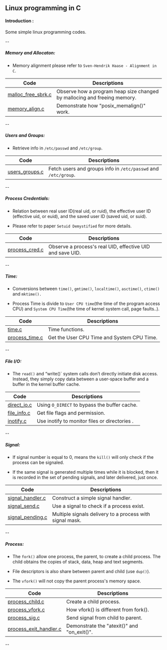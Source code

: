 ## Linux programming in C

#### Introduction :

Some simple linux programming codes.

--

#####  Memory and Allocaton:

- Memory alignment please refer to `Sven-Hendrik Haase - Alignment in C`.

| Code | Descriptions  |
| --- | --- |
| [malloc_free_sbrk.c](src/malloc_free_sbrk.c) | Observe how a program heap size changed by mallocing and freeing memory. |
| [memory_align.c](src/memory_align.c) | Demonstrate how "posix_memalign()" work. |

--

##### Users and Groups:

- Retrieve info in `/etc/passwd` and `/etc/group`.

| Code | Descriptions  |
| --- | --- |
| [users_groups.c](src/users_groups.c) | Fetch users and groups info in `/etc/passwd` and `/etc/group`. |

--

##### Process Credentials:

- Relation between real user ID(real uid, or ruid), the effective user ID (effective uid, or euid), and the saved user ID (saved uid, or suid).

- Please refer to paper `Setuid Demystified` for more details.

| Code | Descriptions  |
| --- | --- |
| [process_cred.c](src/process_cred.c) | Observe a process's real UID, effective UID and save UID.|

--

##### Time:

- Conversions between `time()`, `gmtime()`, `localtime()`, `asctime()`, `ctime()` and `mktime().`

- Process Time is divide to `User CPU time`(the time of the program access CPU) and `System CPU Time`(the time of kernel system call, page faults..).

| Code | Descriptions  |
| --- | --- |
| [time.c](src/time.c) | Time functions.|
| [process_time.c](src/process_time.c) | Get the User CPU Time and System CPU Time.|

--

##### File I/O:

- The `read()` and “write()` system calls don’t directly initiate disk access. Instead, they simply copy data between a user-space buffer and a buffer in the kernel buffer cache.


| Code | Descriptions  |
| --- | --- |
| [direct_io.c](src/direct_io.c) | Using `O_DIRECT` to bypass the buffer cache.|
| [file_info.c](src/file_info.c) | Get file flags and permission.|
| [inotify.c](src/inotify.c) | Use inotify to monitor files or directories .|

--

##### Signal:

- If signal number is equal to 0, means the `kill()` will only check if the process can be signaled.

- If the same signal is generated multiple times while it is blocked, then it is recorded in the set of pending signals, and later delivered, just once.

| Code | Descriptions |
| --- | --- |
| [signal_handler.c](src/signal_handler.c) | Construct a simple signal handler.|
| [signal_send.c](src/signal_send.c) | Use a signal to check if a process exist.|
| [signal_pending.c](src/signal_pending.c) | Multiple signals delivery to a process with signal mask.|

--

##### Process:

- The `fork()` allow one process, the parent, to create a child process. The child obtains the copies of stack, data, heap and text segments.

- File descriptors is also share between parent and child (use `dup()`).

- The `vfork()` will not copy the parent process's memory space.

| Code | Descriptions |
| --- | --- |
| [process_child.c](src/process_child.c) | Create a child process.|
| [process_vfork.c](src/process_vfork.c) | How vfork() is different from fork().|
| [process_sig.c](src/process_sig.c) | Send signal from child to parent.|
| [process_exit_handler.c](src/process_exit_handler.c) | Demonstrate the "atexit()" and "on_exit()".|

--


